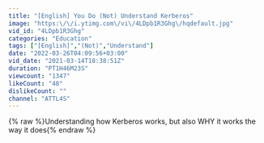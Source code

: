 ```yaml
---
title: "[English] You Do (Not) Understand Kerberos"
image: "https:\/\/i.ytimg.com\/vi\/4LDpb1R3Ghg\/hqdefault.jpg"
vid_id: "4LDpb1R3Ghg"
categories: "Education"
tags: ["[English]","(Not)","Understand"]
date: "2022-03-26T04:09:56+03:00"
vid_date: "2021-03-14T18:38:51Z"
duration: "PT1H46M23S"
viewcount: "1347"
likeCount: "48"
dislikeCount: ""
channel: "ATTL4S"
---
```

{% raw %}Understanding how Kerberos works, but also WHY it works the way it does{% endraw %}
